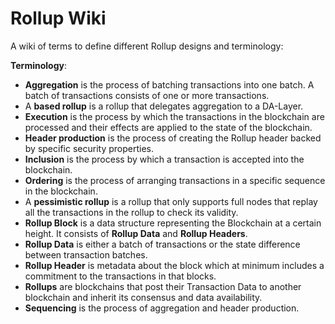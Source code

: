 # Rollup Wiki

A wiki of terms to define different Rollup designs and terminology:

<!-- **Types of Rollup Designs:**

* [Basic Rollup](/reference/basic-rollup)
* [Based Pessimistic Rollup](/reference/based-pessimistic-rollup)
* [Pessimistic Rollup with a Shared Sequencer](/reference/pessimistic-rollup-with-a-shared-sequencer)
* Pessimistic Rollup with Based and Shared Sequencing
* Based Rollup with a Centralized Sequencer
* Optimistic Rollup with a Centralized Header Producer
* Based ZK Rollup with a Decentralized Prover Market
* Based Rollup with a Header Producer Competition Maximizing Protocol MEV -->

**Terminology**:

* **Aggregation** is the process of batching transactions into one batch. A batch of transactions consists of one or more transactions.
* A **based rollup** is a rollup that delegates aggregation to a DA-Layer.
* **Execution** is the process by which the transactions in the blockchain are processed and their effects are applied to the state of the blockchain.
* **Header production** is the process of creating the Rollup header backed by specific security properties.
* **Inclusion** is the process by which a transaction is accepted into the blockchain.
* **Ordering** is the process of arranging transactions in a specific sequence in the blockchain.
* A **pessimistic rollup** is a rollup that only supports full nodes that replay all the transactions in the rollup to check its validity.
* **Rollup Block** is a data structure representing the Blockchain at a certain height. It consists of **Rollup Data** and **Rollup Headers**.
* **Rollup Data** is either a batch of transactions or the state difference between transaction batches.
* **Rollup Header** is metadata about the block which at minimum includes a commitment to the transactions in that blocks. 
* **Rollups** are blockchains that post their Transaction Data to another blockchain and inherit its consensus and data availability.
* **Sequencing** is the process of aggregation and header production.
